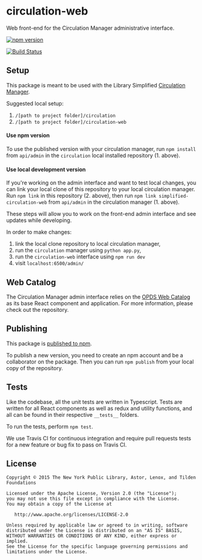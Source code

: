 # circulation-web
Web front-end for the Circulation Manager administrative interface.

[![npm version](https://badge.fury.io/js/simplified-circulation-web.svg)](https://badge.fury.io/js/simplified-circulation-web)

[![Build Status](https://travis-ci.org/NYPL-Simplified/circulation-web.svg?branch=master)](https://travis-ci.org/NYPL-Simplified/circulation-web)

## Setup

This package is meant to be used with the Library Simplified [Circulation Manager](https://github.com/NYPL-Simplified/circulation).

Suggested local setup:
1. `/[path to project folder]/circulation`
2. `/[path to project folder]/circulation-web`

#### Use npm version

To use the published version with your circulation manager, run `npm install` from `api/admin` in the `circulation` local installed repository (1. above).

#### Use local development version

If you're working on the admin interface and want to test local changes, you can link your local clone of this repository to your local circulation manager. Run `npm link` in this repository (2. above), then run `npm link simplified-circulation-web` from `api/admin` in the circulation manager (1. above).

These steps will allow you to work on the front-end admin interface and see updates while developing.

In order to make changes:
1. link the local clone repository to local circulation manager,
2. run the `circulation` manager using `python app.py`,
3. run the `circulation-web` interface using `npm run dev`
4. visit `localhost:6500/admin/`

## Web Catalog

The Circulation Manager admin interface relies on the [OPDS Web Catalog](https://github.com/NYPL-Simplified/opds-web-client) as its base React component and application. For more information, please check out the repository.

## Publishing

This package is [published to npm](https://www.npmjs.com/package/simplified-circulation-web).

To publish a new version, you need to create an npm account and be a collaborator on the package. Then you can run `npm publish` from your local copy of the repository.

## Tests

Like the codebase, all the unit tests are written in Typescript. Tests are written for all React components as well as redux and utility functions, and all can be found in their respective `__tests__` folders.

To run the tests, perform `npm test`.

We use Travis CI for continuous integration and require pull requests tests for a new feature or bug fix to pass on Travis CI.

## License

```
Copyright © 2015 The New York Public Library, Astor, Lenox, and Tilden Foundations

Licensed under the Apache License, Version 2.0 (the "License");
you may not use this file except in compliance with the License.
You may obtain a copy of the License at

   http://www.apache.org/licenses/LICENSE-2.0

Unless required by applicable law or agreed to in writing, software
distributed under the License is distributed on an "AS IS" BASIS,
WITHOUT WARRANTIES OR CONDITIONS OF ANY KIND, either express or implied.
See the License for the specific language governing permissions and
limitations under the License.
```
